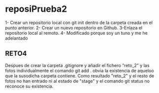 # reposiPrueba2
1- Crear un repositorio local con git init dentro de la carpeta creada en el punto anterior.
2- Crear un nuevo repositorio en Github.
3-Enlaza el repositorio local al remoto.
4- Modificado porque soy un tuno y me he adelantado

## RETO4 
Despues de crear la carpeta .gitignore y añadir el fichero "reto_2" y las fotos individualmente
el comando git add . obvia la existencia de aqueloo que la susodicha carpeta contiene.
Como resultado "reto_2" y el resto de fotos no han entrado ni al estado de "stage" y el comando git status no reconoce su existencia.